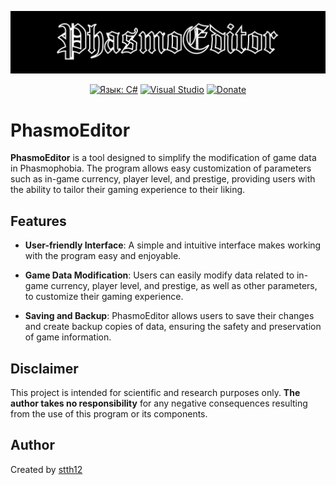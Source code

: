<!-- Логотип -->
<!-- Логотип -->
<p align="center">
  <img src="https://github.com/stth12/PhasmoEditor/blob/main/icons/pe_preview.PNG?raw=true" alt="Logo">
</p>

<!-- Плитки shields.io -->
<p align="center">
  <a href="#"><img src="https://img.shields.io/badge/CSharp-purple" alt="Язык: C#" /></a>
  <a href="#"><img src="https://img.shields.io/badge/Visual%20Studio-black" alt="Visual Studio" /></a>
  <a href="https://www.donationalerts.com/r/stth12"><img src="https://img.shields.io/badge/Donate-orange?link=https%3A%2F%2Fwww.donationalerts.com%2Fr%2Fstth12" alt="Donate" /></a>
</p>

# PhasmoEditor

**PhasmoEditor** is a tool designed to simplify the modification of game data in Phasmophobia. The program allows easy customization of parameters such as in-game currency, player level, and prestige, providing users with the ability to tailor their gaming experience to their liking.

## Features

- **User-friendly Interface**: A simple and intuitive interface makes working with the program easy and enjoyable.

- **Game Data Modification**: Users can easily modify data related to in-game currency, player level, and prestige, as well as other parameters, to customize their gaming experience.

- **Saving and Backup**: PhasmoEditor allows users to save their changes and create backup copies of data, ensuring the safety and preservation of game information.

## Disclaimer

This project is intended for scientific and research purposes only. **The author takes no responsibility** for any negative consequences resulting from the use of this program or its components.

## Author

Created by [stth12](https://github.com/stth12)
